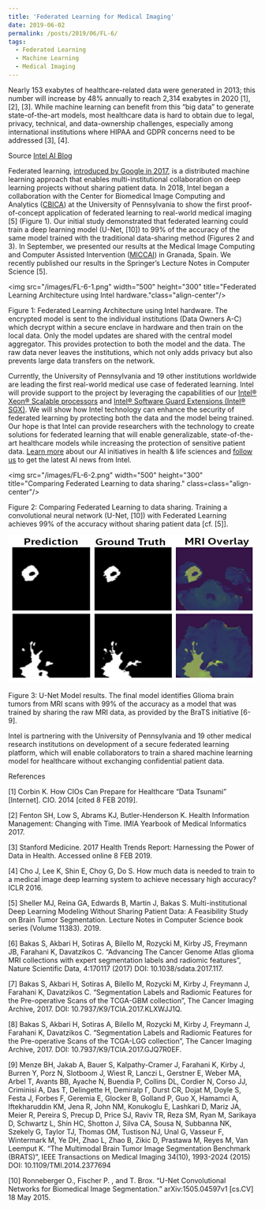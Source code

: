 ```yaml
---
title: 'Federated Learning for Medical Imaging'
date: 2019-06-02
permalink: /posts/2019/06/FL-6/
tags:
  - Federated Learning
  - Machine Learning
  - Medical Imaging
---
```

Nearly 153 exabytes of healthcare-related data were generated in 2013; this number will increase by 48% annually to reach 2,314 exabytes in 2020 [1], [2], [3]. While machine learning can benefit from this “big data” to generate state-of-the-art models, most healthcare data is hard to obtain due to legal, privacy, technical, and data-ownership challenges, especially among international institutions where HIPAA and GDPR concerns need to be addressed [3], [4].

Source [Intel AI Blog](https://www.intel.ai/federated-learning-for-medical-imaging/) 

Federated learning, [introduced by Google in 2017](https://ai.googleblog.com/2017/04/federated-learning-collaborative.html), is a distributed machine learning approach that enables multi-institutional collaboration on deep learning projects without sharing patient data. In 2018, Intel began a collaboration with the Center for Biomedical Image Computing and Analytics ([CBICA](https://www.med.upenn.edu/cbica/)) at the University of Pennsylvania to show the first proof-of-concept application of federated learning to real-world medical imaging [5] (Figure 1). Our initial study demonstrated that federated learning could train a deep learning model (U-Net, [10]) to 99% of the accuracy of the same model trained with the traditional data-sharing method (Figures 2 and 3). In September, we presented our results at the Medical Image Computing and Computer Assisted Intervention ([MICCAI](https://www.miccai.org/)) in Granada, Spain. We recently published our results in the Springer’s Lecture Notes in Computer Science [5].

<img src="/images/FL-6-1.png" width="500" height="300" title="Federated Learning Architecture using Intel hardware."class="align-center"/>

Figure 1: Federated Learning Architecture using Intel hardware. The encrypted model is sent to the individual institutions (Data Owners A-C) which decrypt within a secure enclave in hardware and then train on the local data. Only the model updates are shared with the central model aggregator. This provides protection to both the model and the data. The raw data never leaves the institutions, which not only adds privacy but also prevents large data transfers on the network.

Currently, the University of Pennsylvania and 19 other institutions worldwide are leading the first real-world medical use case of federated learning. Intel will provide support to the project by leveraging the capabilities of our [Intel® Xeon® Scalable processors](https://www.intel.com/content/www/us/en/processors/xeon/scalable/xeon-scalable-platform.html) and [Intel® Software Guard Extensions (Intel® SGX)](https://software.intel.com/en-us/sgx). We will show how Intel technology can enhance the security of federated learning by protecting both the data and the model being trained. Our hope is that Intel can provide researchers with the technology to create solutions for federated learning that will enable generalizable, state-of-the-art healthcare models while increasing the protection of sensitive patient data. [Learn more](https://www.intel.ai/health-and-life-sciences/) about our AI initiatives in health & life sciences and [follow us](https://twitter.com/intelai) to get the latest AI news from Intel.

<img src="/images/FL-6-2.png" width="500" height="300" title="Comparing Federated Learning to data sharing." class=class="align-center"/>

Figure 2: Comparing Federated Learning to data sharing. Training a convolutional neural network (U-Net, [10]) with Federated Learning achieves 99% of the accuracy without sharing patient data [cf. [5]].

<img src="/images/FL-6-3.jpg" width="500" height="300" title="U-Net Model results." class="align-center"/>

Figure 3: U-Net Model results. The final model identifies Glioma brain tumors from MRI scans with 99% of the accuracy as a model that was trained by sharing the raw MRI data, as provided by the BraTS initiative [6-9].

Intel is partnering with the University of Pennsylvania and 19 other medical research institutions on development of a secure federated learning platform, which will enable collaborators to train a shared machine learning model for healthcare without exchanging confidential patient data.

References

[1] Corbin K. How CIOs Can Prepare for Healthcare “Data Tsunami” [Internet]. CIO. 2014 [cited 8 FEB 2019].

[2] Fenton SH, Low S, Abrams KJ, Butler-Henderson K. Health Information Management: Changing with Time. IMIA Yearbook of Medical Informatics 2017.

[3] Stanford Medicine. 2017 Health Trends Report: Harnessing the Power of Data in Health. Accessed online 8 FEB 2019.

[4] Cho J, Lee K, Shin E, Choy G, Do S. How much data is needed to train to a medical image deep learning system to achieve necessary high accuracy? ICLR 2016.

[5] Sheller MJ, Reina GA, Edwards B, Martin J, Bakas S. Multi-institutional Deep Learning Modeling Without Sharing Patient Data: A Feasibility Study on Brain Tumor Segmentation. Lecture Notes in Computer Science book series (Volume 11383). 2019.

[6] Bakas S, Akbari H, Sotiras A, Bilello M, Rozycki M, Kirby JS, Freymann JB, Farahani K, Davatzikos C. “Advancing The Cancer Genome Atlas glioma MRI collections with expert segmentation labels and radiomic features”, Nature Scientific Data, 4:170117 (2017) DOI: 10.1038/sdata.2017.117.

[7] Bakas S, Akbari H, Sotiras A, Bilello M, Rozycki M, Kirby J, Freymann J, Farahani K, Davatzikos C. “Segmentation Labels and Radiomic Features for the Pre-operative Scans of the TCGA-GBM collection”, The Cancer Imaging Archive, 2017. DOI: 10.7937/K9/TCIA.2017.KLXWJJ1Q.

[8] Bakas S, Akbari H, Sotiras A, Bilello M, Rozycki M, Kirby J, Freymann J, Farahani K, Davatzikos C. “Segmentation Labels and Radiomic Features for the Pre-operative Scans of the TCGA-LGG collection”, The Cancer Imaging Archive, 2017. DOI: 10.7937/K9/TCIA.2017.GJQ7R0EF.

[9] Menze BH, Jakab A, Bauer S, Kalpathy-Cramer J, Farahani K, Kirby J, Burren Y, Porz N, Slotboom J, Wiest R, Lanczi L, Gerstner E, Weber MA, Arbel T, Avants BB, Ayache N, Buendia P, Collins DL, Cordier N, Corso JJ, Criminisi A, Das T, Delingette H, Demiralp Γ, Durst CR, Dojat M, Doyle S, Festa J, Forbes F, Geremia E, Glocker B, Golland P, Guo X, Hamamci A, Iftekharuddin KM, Jena R, John NM, Konukoglu E, Lashkari D, Mariz JA, Meier R, Pereira S, Precup D, Price SJ, Raviv TR, Reza SM, Ryan M, Sarikaya D, Schwartz L, Shin HC, Shotton J, Silva CA, Sousa N, Subbanna NK, Szekely G, Taylor TJ, Thomas OM, Tustison NJ, Unal G, Vasseur F, Wintermark M, Ye DH, Zhao L, Zhao B, Zikic D, Prastawa M, Reyes M, Van Leemput K. “The Multimodal Brain Tumor Image Segmentation Benchmark (BRATS)”, IEEE Transactions on Medical Imaging 34(10), 1993-2024 (2015) DOI: 10.1109/TMI.2014.2377694

[10] Ronneberger O., Fischer P. , and T. Brox. “U-Net Convolutional Networks for Biomedical Image Segmentation.” arXiv:1505.04597v1 [cs.CV] 18 May 2015.
